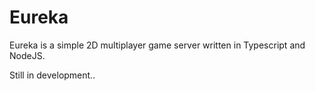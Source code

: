 # Eureka

Eureka is a simple 2D multiplayer game server written in Typescript and NodeJS.

Still in development..